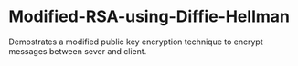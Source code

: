 # Modified-RSA-using-Diffie-Hellman

Demostrates a modified public key encryption technique to encrypt messages between sever and client.
